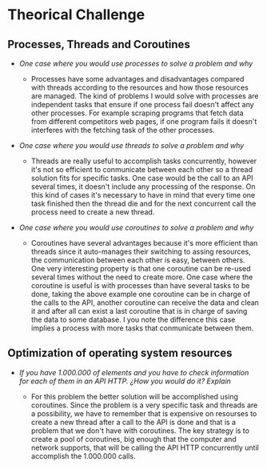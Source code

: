 # Theorical Challenge

## Processes, Threads and Coroutines

- _One case where you would use processes to solve a problem and why_

    - Processes have some advantages and disadvantages compared with threads according to the resources and how those resources are managed. The kind of problems I would solve with processes are independent tasks that ensure if one process fail doesn't affect any other processes. For example scraping programs that fetch data from different competitors web pages, if one program fails it doesn't interferes with the fetching task of the other processes.

- _One case where you would use threads to solve a problem and why_
   
   -  Threads are really useful to accomplish tasks concurrently, however it's not so efficient to conmunicate between each other so a thread solution fits for specific tasks. One case would be the call to an API several times, it doesn't include any processing of the response. On this kind of cases it's necessary to have in mind that every time one task finished then the thread die and for the next concurrent call the process need to create a new thread.

- _One case where you would use coroutines to solve a problem and why_
   
   - Coroutines have several advantages because it's more efficient than threads since it auto-manages their switching to assing resources, the communication between each other is easy, between others. One very interesting property is that one coroutine can be re-used several times without the need to create more. One case where the coroutine is useful is with processes than have several tasks to be done, taking the above example one coroutine can be in charge of the calls to the API, another coroutine can receive the data and clean it and after all can exist a last coroutine that is in charge of saving the data to some database. I you note the difference this case implies a process with more tasks that conmunicate between them.

## Optimization of operating system resources

- _If you have 1.000.000 of elements and you have to check information for each of them in an API HTTP. ¿How you would do it? Explain_

    - For this problem the better solution will be accomplished using coroutines. Since the problem is a very specific task and threads are a possibility, we have to remember that is expensive on resourses to create a new thread after a call to the API is done and that is a problem that we don't have with coroutines. The key strategy is to create a pool of coroutines, big enough that the computer and network supports, that will be calling the API HTTP concurrently until accomplish the 1.000.000 calls.

